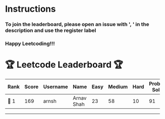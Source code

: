 # Instructions
### To join the leaderboard, please open an issue with '<LC username>, <FirstName LastName>' in the description and use the register label
### Happy Leetcoding!!!


# 🏆 Leetcode Leaderboard 🏆

| Rank | Score | Username       | Name | Easy | Medium | Hard | Problems Solved |
|------|----------------|-----------------|-------------------|--------------|--------------|--------------|--------------|
| 🥇 1 | 169 | arnsh | Arnav Shah | 23 | 58 | 10 | 91 |
---